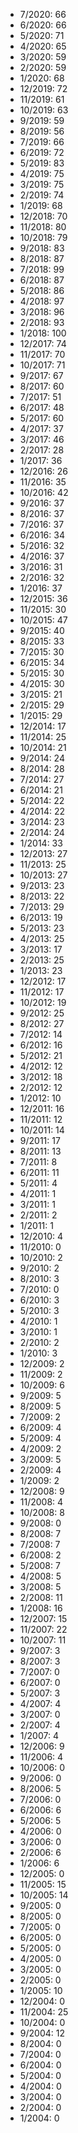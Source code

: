 *  7/2020: 66
*  6/2020: 66
*  5/2020: 71
*  4/2020: 65
*  3/2020: 59
*  2/2020: 59
*  1/2020: 68
*  12/2019: 72
*  11/2019: 61
*  10/2019: 63
*  9/2019: 59
*  8/2019: 56
*  7/2019: 66
*  6/2019: 72
*  5/2019: 83
*  4/2019: 75
*  3/2019: 75
*  2/2019: 74
*  1/2019: 68
*  12/2018: 70
*  11/2018: 80
*  10/2018: 79
*  9/2018: 83
*  8/2018: 87
*  7/2018: 99
*  6/2018: 87
*  5/2018: 86
*  4/2018: 97
*  3/2018: 96
*  2/2018: 93
*  1/2018: 100
*  12/2017: 74
*  11/2017: 70
*  10/2017: 71
*  9/2017: 67
*  8/2017: 60
*  7/2017: 51
*  6/2017: 48
*  5/2017: 60
*  4/2017: 37
*  3/2017: 46
*  2/2017: 28
*  1/2017: 36
*  12/2016: 26
*  11/2016: 35
*  10/2016: 42
*  9/2016: 37
*  8/2016: 37
*  7/2016: 37
*  6/2016: 34
*  5/2016: 32
*  4/2016: 37
*  3/2016: 31
*  2/2016: 32
*  1/2016: 37
*  12/2015: 36
*  11/2015: 30
*  10/2015: 47
*  9/2015: 40
*  8/2015: 33
*  7/2015: 30
*  6/2015: 34
*  5/2015: 30
*  4/2015: 30
*  3/2015: 21
*  2/2015: 29
*  1/2015: 29
*  12/2014: 17
*  11/2014: 25
*  10/2014: 21
*  9/2014: 24
*  8/2014: 28
*  7/2014: 27
*  6/2014: 21
*  5/2014: 22
*  4/2014: 22
*  3/2014: 23
*  2/2014: 24
*  1/2014: 33
*  12/2013: 27
*  11/2013: 25
*  10/2013: 27
*  9/2013: 23
*  8/2013: 22
*  7/2013: 29
*  6/2013: 19
*  5/2013: 23
*  4/2013: 25
*  3/2013: 17
*  2/2013: 25
*  1/2013: 23
*  12/2012: 17
*  11/2012: 17
*  10/2012: 19
*  9/2012: 25
*  8/2012: 27
*  7/2012: 14
*  6/2012: 16
*  5/2012: 21
*  4/2012: 12
*  3/2012: 18
*  2/2012: 12
*  1/2012: 10
*  12/2011: 16
*  11/2011: 12
*  10/2011: 14
*  9/2011: 17
*  8/2011: 13
*  7/2011: 8
*  6/2011: 11
*  5/2011: 4
*  4/2011: 1
*  3/2011: 1
*  2/2011: 2
*  1/2011: 1
*  12/2010: 4
*  11/2010: 0
*  10/2010: 2
*  9/2010: 2
*  8/2010: 3
*  7/2010: 0
*  6/2010: 3
*  5/2010: 3
*  4/2010: 1
*  3/2010: 1
*  2/2010: 2
*  1/2010: 3
*  12/2009: 2
*  11/2009: 2
*  10/2009: 6
*  9/2009: 5
*  8/2009: 5
*  7/2009: 2
*  6/2009: 4
*  5/2009: 4
*  4/2009: 2
*  3/2009: 5
*  2/2009: 4
*  1/2009: 2
*  12/2008: 9
*  11/2008: 4
*  10/2008: 8
*  9/2008: 0
*  8/2008: 7
*  7/2008: 7
*  6/2008: 2
*  5/2008: 7
*  4/2008: 5
*  3/2008: 5
*  2/2008: 11
*  1/2008: 16
*  12/2007: 15
*  11/2007: 22
*  10/2007: 11
*  9/2007: 3
*  8/2007: 3
*  7/2007: 0
*  6/2007: 0
*  5/2007: 3
*  4/2007: 4
*  3/2007: 0
*  2/2007: 4
*  1/2007: 4
*  12/2006: 9
*  11/2006: 4
*  10/2006: 0
*  9/2006: 0
*  8/2006: 5
*  7/2006: 0
*  6/2006: 6
*  5/2006: 5
*  4/2006: 0
*  3/2006: 0
*  2/2006: 6
*  1/2006: 6
*  12/2005: 0
*  11/2005: 15
*  10/2005: 14
*  9/2005: 0
*  8/2005: 0
*  7/2005: 0
*  6/2005: 0
*  5/2005: 0
*  4/2005: 0
*  3/2005: 0
*  2/2005: 0
*  1/2005: 10
*  12/2004: 0
*  11/2004: 25
*  10/2004: 0
*  9/2004: 12
*  8/2004: 0
*  7/2004: 0
*  6/2004: 0
*  5/2004: 0
*  4/2004: 0
*  3/2004: 0
*  2/2004: 0
*  1/2004: 0